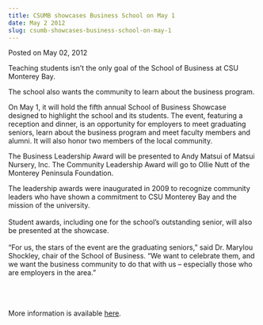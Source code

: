 ```yaml
---
title: CSUMB showcases Business School on May 1
date: May 2 2012
slug: csumb-showcases-business-school-on-may-1
---
```





<span class="date">Posted on May 02, 2012    </span>
<p>Teaching students isn&#x2019;t the only goal of the School of Business
at CSU Monterey Bay.</p>
<p>The school also wants the community to learn about the business
program.</p>
<p>On May 1, it will hold the fifth annual School of Business
Showcase designed to highlight the school and its students. The
event, featuring a reception and dinner, is an opportunity for
employers to meet graduating seniors, learn about the business
program and meet faculty members and alumni. It will also honor two
members of the local community.</p>
<p>The Business Leadership Award will be presented to Andy Matsui
of Matsui Nursery, Inc. The Community Leadership Award will go to
Ollie Nutt of the Monterey Peninsula Foundation.</p>
<p>The leadership awards were inaugurated in 2009 to recognize
community leaders who have shown a commitment to CSU Monterey Bay
and the mission of the university.<br>
<br>
Student awards, including one for the school&#x2019;s outstanding senior,
will also be presented at the showcase.<br>
<br>
&#x201C;For us, the stars of the event are the graduating seniors,&#x201D; said
Dr. Marylou Shockley, chair of the School of Business. &#x201C;We want to
celebrate them, and we want the business community to do that with
us &#x2013; especially those who are employers in the area.&#x201D;</br></br></br></br></p>
<p>More information is available <a href="http://business.csumb.edu/school-business-showcase" rel="nofollow">here</a>.&#xA0;</p>





